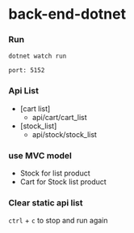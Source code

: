 # back-end-dotnet
### Run
```
dotnet watch run
```

`port: 5152`

### Api List
- [cart list]
  - api/cart/cart_list
- [stock_list]
  - api/stock/stock_list

### use MVC model
- Stock for list product
- Cart for Stock list product


### Clear static api list
`ctrl` + `c` to stop and run again
